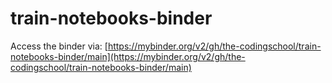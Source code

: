 # train-notebooks-binder

Access the binder via: [https://mybinder.org/v2/gh/the-codingschool/train-notebooks-binder/main](https://mybinder.org/v2/gh/the-codingschool/train-notebooks-binder/main)
